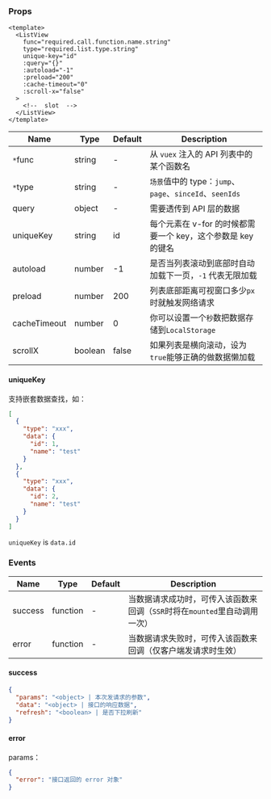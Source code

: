 ### Props

```vue
<template>
  <ListView
    func="required.call.function.name.string"
    type="required.list.type.string"
    unique-key="id"
    :query="{}"
    :autoload="-1"
    :preload="200"
    :cache-timeout="0"
    :scroll-x="false"
  >
    <!--  slot  -->
  </ListView>
</template>
```


| Name | Type | Default | Description |
| --- | --- | --- | ---- |
| `*`func | string | - | 从 `vuex` 注入的 API 列表中的某个函数名 |
| `*`type | string | - | `场景`值中的 type：`jump`、`page`、`sinceId`、`seenIds` |
| query | object | - | 需要透传到 API 层的数据 |
| uniqueKey | string | id | 每个元素在 v-for 的时候都需要一个 key，这个参数是 key 的键名 |
| autoload | number | -1 | 是否当列表滚动到底部时自动加载下一页，`-1` 代表无限加载 |
| preload | number | 200 | 列表底部距离可视窗口多少`px`时就触发网络请求 |
| cacheTimeout | number | 0 | 你可以设置一个`秒`数把数据存储到`LocalStorage` |
| scrollX | boolean | false | 如果列表是横向滚动，设为`true`能够正确的做数据懒加载  |

#### uniqueKey
支持嵌套数据查找，如：
```json
[
  {
    "type": "xxx",
    "data": {
      "id": 1,
      "name": "test"
    }
  },
  {
    "type": "xxx",
    "data": {
      "id": 2,
      "name": "test"
    }
  }
]
```
`uniqueKey` is `data.id`

### Events

| Name | Type | Default | Description |
| --- | --- | --- | ---- |
| success | function | - | 当数据请求成功时，可传入该函数来回调（`SSR`时将在`mounted`里自动调用一次） |
| error | function | - | 当数据请求失败时，可传入该函数来回调（仅客户端发请求时生效） |

#### success
```json
{
  "params": "<object> | 本次发请求的参数",
  "data": "<object> | 接口的响应数据",
  "refresh": "<boolean> | 是否下拉刷新"
}
```

#### error
params：
```json
{
  "error": "接口返回的 error 对象"
}
```
